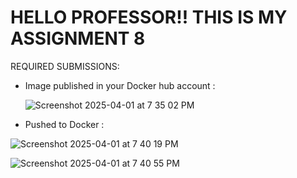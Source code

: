 # HELLO PROFESSOR!! THIS IS MY ASSIGNMENT 8

REQUIRED SUBMISSIONS:

- Image published in your Docker hub account :

  ![Screenshot 2025-04-01 at 7 35 02 PM](https://github.com/user-attachments/assets/677df61f-a995-4a00-976d-0b77c36d7335)


- Pushed to Docker :

![Screenshot 2025-04-01 at 7 40 19 PM](https://github.com/user-attachments/assets/2bb74f1e-6e83-49dd-8679-de71b4febb92)

![Screenshot 2025-04-01 at 7 40 55 PM](https://github.com/user-attachments/assets/d4b5c5d1-ac67-4db1-83ca-637c701d5ec5)
